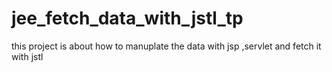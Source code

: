 # jee_fetch_data_with_jstl_tp
this project is about how to manuplate the data with jsp ,servlet and fetch it with jstl 
